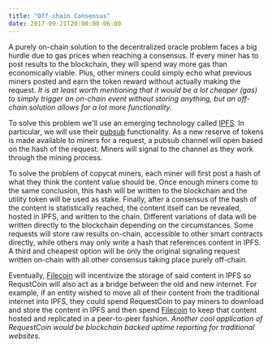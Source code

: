 ```yaml
---
title: "Off-chain Consensus"
date: 2017-09-21T20:00:00-06:00
---
```


A purely on-chain solution to the decentralized oracle problem faces a big hurdle due to gas prices when reaching a consensus. If every miner has to post results to the blockchain, they will spend way more gas than economically viable. Plus, other miners could simply echo what previous miners posted and earn the token reward without actually making the request. *It is at least worth mentioning that it would be a lot cheaper (gas) to simply trigger an on-chain event without storing anything, but an off-chain solution allows for a lot more functionality.*

To solve this problem we'll use an emerging technology called [IPFS](https://ipfs.io/). In particular, we will use their [pubsub](https://ipfs.io/blog/25-pubsub/) functionality. As a new reserve of tokens is made available to miners for a request, a pubsub channel will open based on the hash of the request. Miners will signal to the channel as they work through the mining process.

To solve the problem of copycat miners, each miner will first post a hash of what they think the content value should be. Once enough miners come to the same conclusion, this hash will be written to the blockchain and the utility token will be used as stake. Finally, after a consensus of the hash of the content is statistically reached, the content itself can be revealed, hosted in IPFS, and written to the chain. Different variations of data will be written directly to the blockchain depending on the circumstances. Some requests will store raw results on-chain, accessible to other smart contracts directly, while others may only write a hash that references content in IPFS. A third and cheapest option will be only the original signaling request written on-chain with all other consensus taking place purely off-chain.

Eventually, [Filecoin](https://filecoin.io/) will incentivize the storage of said content in IPFS so RequstCoin will also act as a bridge between the old and new internet. For example, if an entity wished to move all of their content from the traditional internet into IPFS, they could spend RequestCoin to pay miners to download and store the content in IPFS and then spend [Filecoin](https://filecoin.io/) to keep that content hosted and replicated in a peer-to-peer fashion. *Another cool application of RequestCoin would be blockchain backed uptime reporting for traditional websites.*



